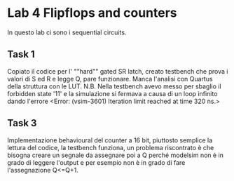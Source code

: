 # Lab 4 Flipflops and counters
In questo lab ci sono i sequential circuits.
## Task 1
Copiato il codice per l' ""hard"" gated SR latch, creato testbench che prova i valori di S ed R e legge Q, pare funzionare.
Manca l'analisi con Quartus della struttura con le LUT.
N.B. Nella testbench avevo messo per sbaglio il forbidden state '11' e la simulazione si fermava a causa di un loop infinito dando l'errore <Error: (vsim-3601) Iteration limit reached at time 320 ns.>
## Task 3
Implementazione behavioural del counter a 16 bit, piuttosto semplice la lettura del codice, la testbench funziona, un problema riscontrato è che bisogna creare un segnale da assegnare poi a Q perché modelsim non è in grado di leggere l'output e per esempio non è in grado di fare l'assegnazione Q<=Q+1.